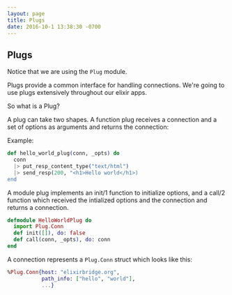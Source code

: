 ```yaml
---
layout: page
title: Plugs
date: 2016-10-1 13:38:30 -0700
---
```


## Plugs

Notice that we are using the `Plug` module.

Plugs provide a common interface for handling connections. We're going to use plugs extensively throughout our elixir apps.

So what is a Plug?

A plug can take two shapes. A function plug  receives a connection and a set of options as arguments and returns the connection:

Example:

```elixir
def hello_world_plug(conn, _opts) do
  conn
  |> put_resp_content_type("text/html")
  |> send_resp(200, "<h1>Hello world</h1>)
end
```

A module plug implements an init/1 function to initialize options, and a call/2 function which received the intialized options and the connection and returns a connection.

```elixir
defmodule HelloWorldPlug do
  import Plug.Conn
  def init([]), do: false
  def call(conn, _opts), do: conn
end
```

A connection represents a `Plug.Conn` struct which looks like this:

```elixir
%Plug.Conn{host: "elixirbridge.org",
           path_info: ["hello", "world"],
           ...}
```
